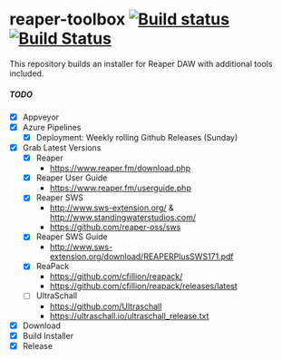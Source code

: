 # reaper-toolbox [![Build status](https://ci.appveyor.com/api/projects/status/cis0xfeg8g2jgr42/branch/master?svg=true)](https://ci.appveyor.com/project/jakoch/reaper-toolbox/branch/master) [![Build Status](https://dev.azure.com/jakoch/jakoch/_apis/build/status/jakoch.reaper-toolbox?branchName=master)](https://dev.azure.com/jakoch/jakoch/_build/latest?definitionId=1&branchName=master)

This repository builds an installer for Reaper DAW with additional tools included.

##### TODO
- [x] Appveyor
- [x] Azure Pipelines 
   - [x] Deployment: Weekly rolling Github Releases (Sunday) 
- [x] Grab Latest Versions
   - [x] Reaper 
       - https://www.reaper.fm/download.php
   - [x] Reaper User Guide 
       - https://www.reaper.fm/userguide.php
   - [x] Reaper SWS 
       - http://www.sws-extension.org/ & http://www.standingwaterstudios.com/
       - https://github.com/reaper-oss/sws 
   - [x] Reaper SWS Guide 
       - http://www.sws-extension.org/download/REAPERPlusSWS171.pdf
   - [x] ReaPack 
       - https://github.com/cfillion/reapack/ 
       - https://github.com/cfillion/reapack/releases/latest
   - [ ] UltraSchall 
       - https://github.com/Ultraschall 
       - https://ultraschall.io/ultraschall_release.txt
- [x] Download
- [x] Build Installer
- [x] Release
